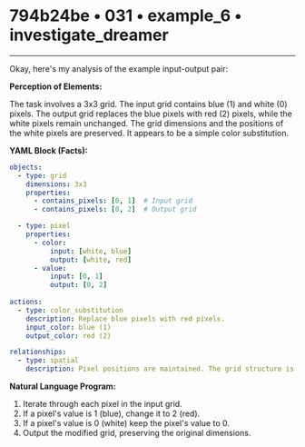 # 794b24be • 031 • example_6 • investigate_dreamer

---
Okay, here's my analysis of the example input-output pair:

**Perception of Elements:**

The task involves a 3x3 grid. The input grid contains blue (1) and white (0) pixels. The output grid replaces the blue pixels with red (2) pixels, while the white pixels remain unchanged. The grid dimensions and the positions of the white pixels are preserved. It appears to be a simple color substitution.

**YAML Block (Facts):**



```yaml
objects:
  - type: grid
    dimensions: 3x3
    properties:
      - contains_pixels: [0, 1]  # Input grid
      - contains_pixels: [0, 2]  # Output grid

  - type: pixel
    properties:
      - color:
          input: [white, blue]
          output: [white, red]
      - value:
          input: [0, 1]
          output: [0, 2]
    
actions:
  - type: color_substitution
    description: Replace blue pixels with red pixels.
    input_color: blue (1)
    output_color: red (2)

relationships:
  - type: spatial
    description: Pixel positions are maintained. The grid structure is unchanged.
```



**Natural Language Program:**

1.  Iterate through each pixel in the input grid.
2.  If a pixel's value is 1 (blue), change it to 2 (red).
3.  If a pixel's value is 0 (white) keep the pixel's value to 0.
4.  Output the modified grid, preserving the original dimensions.

